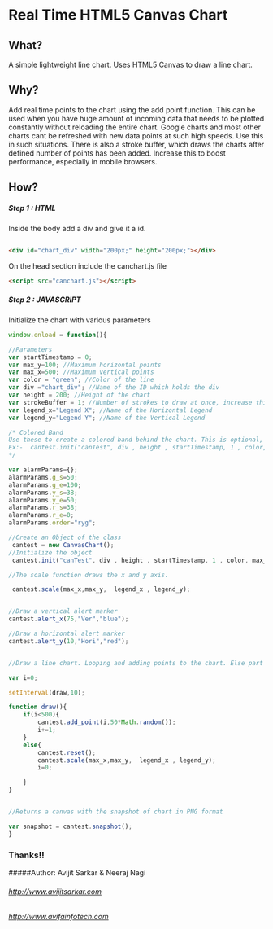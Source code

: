 # Real Time HTML5 Canvas Chart

## What?
A simple lightweight line chart. Uses HTML5 Canvas to draw a line chart. 

## Why?
Add real time points to the chart using the add point function. This can be used when you have huge amount of incoming data that needs to be plotted constantly without reloading the entire chart.
Google charts and most other charts cant be refreshed with new data points at such high speeds. Use this in such situations.
There is also a stroke buffer, which draws the charts after defined number of points has been added. Increase this to boost performance, especially in mobile browsers.

## How?

##### Step 1 : HTML
Inside the body add a div and give it a id.
```html

<div id="chart_div" width="200px;" height="200px;"></div>

```
On the head section include the canchart.js file 
```html
<script src="canchart.js"></script>
```

##### Step 2 : JAVASCRIPT
Initialize the chart with various parameters
```javascript
window.onload = function(){

//Parameters
var startTimestamp = 0;
var max_y=100; //Maximum horizontal points
var max_x=500; //Maximum vertical points
var color = "green"; //Color of the line
var div ="chart_div"; //Name of the ID which holds the div
var height = 200; //Height of the chart
var strokeBuffer = 1; //Number of strokes to draw at once, increase this to increase performance
var legend_x="Legend X"; //Name of the Horizontal Legend
var legend_y="Legend Y"; //Name of the Vertical Legend

/* Colored Band
Use these to create a colored band behind the chart. This is optional, just pass a blank object in its place to remove this
Ex:-  cantest.init("canTest", div , height , startTimestamp, 1 , color, max_y, max_x,{},strokeBuffer);
*/

var alarmParams={};
alarmParams.g_s=50;
alarmParams.g_e=100;
alarmParams.y_s=38;
alarmParams.y_e=50;
alarmParams.r_s=38;
alarmParams.r_e=0;
alarmParams.order="ryg";

//Create an Object of the class
 cantest = new CanvasChart();
//Initialize the object
 cantest.init("canTest", div , height , startTimestamp, 1 , color, max_y, max_x,alarmParams,strokeBuffer);

//The scale function draws the x and y axis.  

 cantest.scale(max_x,max_y,  legend_x , legend_y);


//Draw a vertical alert marker
cantest.alert_x(75,"Ver","blue");

//Draw a horizontal alert marker
cantest.alert_y(10,"Hori","red");


//Draw a line chart. Looping and adding points to the chart. Else part is optional just to show the reset method.

var i=0;

setInterval(draw,10);

function draw(){
	if(i<500){
		cantest.add_point(i,50*Math.random());
		i+=1;
	}
	else{
		cantest.reset();
		cantest.scale(max_x,max_y,  legend_x , legend_y);
		i=0;

	}
}


//Returns a canvas with the snapshot of chart in PNG format

var snapshot = cantest.snapshot();
}

```

### Thanks!!




#####Author: Avijit Sarkar & Neeraj Nagi
###### http://www.avijitsarkar.com
###### http://www.avifainfotech.com